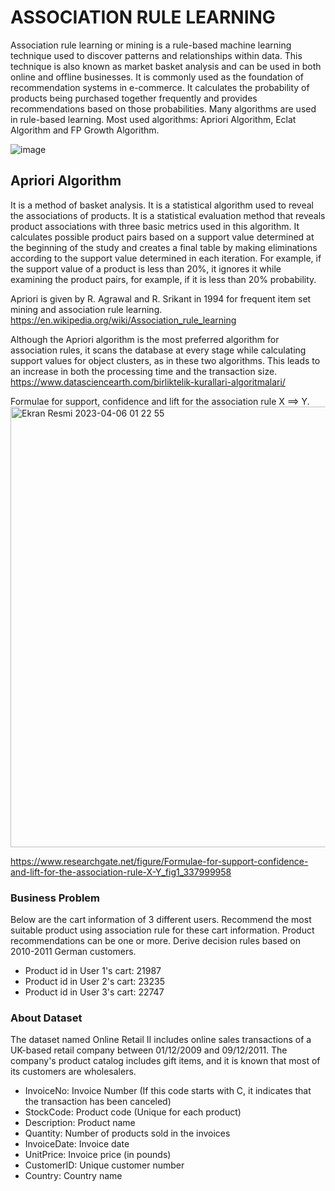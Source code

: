 # **ASSOCIATION RULE LEARNING**
Association rule learning or mining is a rule-based machine learning technique used to discover patterns and relationships within data. This technique is also known as market basket analysis and can be used in both online and offline businesses. It is commonly used as the foundation of recommendation systems in e-commerce. It calculates the probability of products being purchased together frequently and provides recommendations based on those probabilities. Many algorithms are used in rule-based learning. Most used algorithms: Apriori Algorithm, Eclat Algorithm and FP Growth Algorithm.

![image](https://user-images.githubusercontent.com/64617036/230338399-136f9844-f063-49a6-a60a-c02d36217146.png)


## **Apriori Algorithm**
It is a method of basket analysis. It is a statistical algorithm used to reveal the associations of products. It is a statistical evaluation method that reveals product associations with three basic metrics used in this algorithm. It calculates possible product pairs based on a support value determined at the beginning of the study and creates a final table by making eliminations according to the support value determined in each iteration. For example, if the support value of a product is less than 20%, it ignores it while examining the product pairs, for example, if it is less than 20% probability.

Apriori is given by R. Agrawal and R. Srikant in 1994 for frequent item set mining and association rule learning. https://en.wikipedia.org/wiki/Association_rule_learning

Although the Apriori algorithm is the most preferred algorithm for association rules, it scans the database at every stage while calculating support values for object clusters, as in these two algorithms. This leads to an increase in both the processing time and the transaction size. https://www.datasciencearth.com/birliktelik-kurallari-algoritmalari/


Formulae for support, confidence and lift for the association rule X ⟹ Y.
<img width="705" alt="Ekran Resmi 2023-04-06 01 22 55" src="https://user-images.githubusercontent.com/64617036/230338543-85a40c11-4022-43b6-aee1-1537ff1d3963.png">

https://www.researchgate.net/figure/Formulae-for-support-confidence-and-lift-for-the-association-rule-X-Y_fig1_337999958


### **Business Problem**
Below are the cart information of 3 different users. Recommend the most suitable product using association rule for these cart information. Product recommendations can be one or more. Derive decision rules based on 2010-2011 German customers.

* Product id in User 1's cart: 21987
* Product id in User 2's cart: 23235
* Product id in User 3's cart: 22747

### **About Dataset**
The dataset named Online Retail II includes online sales transactions of a UK-based retail company between 01/12/2009 and 09/12/2011. The company's product catalog includes gift items, and it is known that most of its customers are wholesalers.

* InvoiceNo: Invoice Number (If this code starts with C, it indicates that the transaction has been canceled)
* StockCode: Product code (Unique for each product)
* Description: Product name
* Quantity: Number of products sold in the invoices
* InvoiceDate: Invoice date
* UnitPrice: Invoice price (in pounds)
* CustomerID: Unique customer number
* Country: Country name
